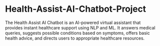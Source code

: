 # Health-Assist-AI-Chatbot-Project
The Health Assist AI Chatbot is an AI-powered virtual assistant that provides instant healthcare support using NLP and ML. It answers medical queries, suggests possible conditions based on symptoms, offers basic health advice, and directs users to appropriate healthcare resources.
